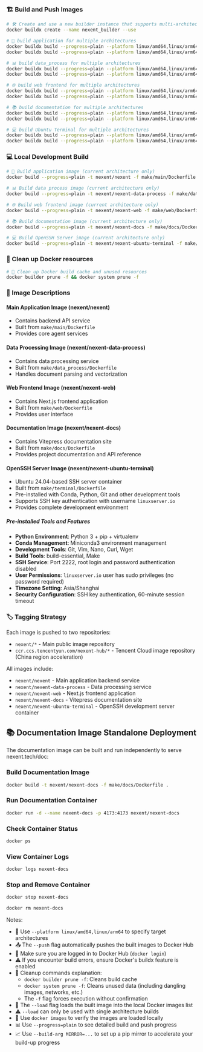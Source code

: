 ### 🏗️ Build and Push Images

```bash
# 🛠️ Create and use a new builder instance that supports multi-architecture builds
docker buildx create --name nexent_builder --use

# 🚀 build application for multiple architectures
docker buildx build --progress=plain --platform linux/amd64,linux/arm64 -t nexent/nexent -f make/main/Dockerfile . --push
docker buildx build --progress=plain --platform linux/amd64,linux/arm64 -t ccr.ccs.tencentyun.com/nexent-hub/nexent -f make/web/Dockerfile . --push

# 📊 build data_process for multiple architectures
docker buildx build --progress=plain --platform linux/amd64,linux/arm64 -t nexent/nexent-data-process -f make/data_process/Dockerfile . --push
docker buildx build --progress=plain --platform linux/amd64,linux/arm64 -t ccr.ccs.tencentyun.com/nexent-hub/nexent-data-process -f make/web/Dockerfile . --push

# 🌐 build web frontend for multiple architectures
docker buildx build --progress=plain --platform linux/amd64,linux/arm64 -t nexent/nexent-web -f make/web/Dockerfile . --push
docker buildx build --progress=plain --platform linux/amd64,linux/arm64 -t ccr.ccs.tencentyun.com/nexent-hub/nexent-web -f make/web/Dockerfile . --push

# 📚 build documentation for multiple architectures
docker buildx build --progress=plain --platform linux/amd64,linux/arm64 -t nexent/nexent-docs -f make/docs/Dockerfile . --push
docker buildx build --progress=plain --platform linux/amd64,linux/arm64 -t ccr.ccs.tencentyun.com/nexent-hub/nexent-docs -f make/docs/Dockerfile . --push

# 💻 build Ubuntu Terminal for multiple architectures
docker buildx build --progress=plain --platform linux/amd64,linux/arm64 -t nexent/nexent-terminal -f make/terminal/Dockerfile . --push
docker buildx build --progress=plain --platform linux/amd64,linux/arm64 -t ccr.ccs.tencentyun.com/nexent-hub/nexent-terminal -f make/terminal/Dockerfile . --push
```

### 💻 Local Development Build

```bash
# 🚀 Build application image (current architecture only)
docker build --progress=plain -t nexent/nexent -f make/main/Dockerfile .

# 📊 Build data process image (current architecture only)
docker build --progress=plain -t nexent/nexent-data-process -f make/data_process/Dockerfile .

# 🌐 Build web frontend image (current architecture only)
docker build --progress=plain -t nexent/nexent-web -f make/web/Dockerfile .

# 📚 Build documentation image (current architecture only)
docker build --progress=plain -t nexent/nexent-docs -f make/docs/Dockerfile .

# 💻 Build OpenSSH Server image (current architecture only)
docker build --progress=plain -t nexent/nexent-ubuntu-terminal -f make/terminal/Dockerfile .
```

### 🧹 Clean up Docker resources

```bash
# 🧼 Clean up Docker build cache and unused resources
docker builder prune -f && docker system prune -f
```

### 🔧 Image Descriptions

#### Main Application Image (nexent/nexent)
- Contains backend API service
- Built from `make/main/Dockerfile`
- Provides core agent services

#### Data Processing Image (nexent/nexent-data-process)
- Contains data processing service
- Built from `make/data_process/Dockerfile`
- Handles document parsing and vectorization

#### Web Frontend Image (nexent/nexent-web)
- Contains Next.js frontend application
- Built from `make/web/Dockerfile`
- Provides user interface

#### Documentation Image (nexent/nexent-docs)
- Contains Vitepress documentation site
- Built from `make/docs/Dockerfile`
- Provides project documentation and API reference

#### OpenSSH Server Image (nexent/nexent-ubuntu-terminal)
- Ubuntu 24.04-based SSH server container
- Built from `make/terminal/Dockerfile`
- Pre-installed with Conda, Python, Git and other development tools
- Supports SSH key authentication with username `linuxserver.io`
- Provides complete development environment

##### Pre-installed Tools and Features
- **Python Environment**: Python 3 + pip + virtualenv
- **Conda Management**: Miniconda3 environment management
- **Development Tools**: Git, Vim, Nano, Curl, Wget
- **Build Tools**: build-essential, Make
- **SSH Service**: Port 2222, root login and password authentication disabled
- **User Permissions**: `linuxserver.io` user has sudo privileges (no password required)
- **Timezone Setting**: Asia/Shanghai
- **Security Configuration**: SSH key authentication, 60-minute session timeout

### 🏷️ Tagging Strategy

Each image is pushed to two repositories:
- `nexent/*` - Main public image repository
- `ccr.ccs.tencentyun.com/nexent-hub/*` - Tencent Cloud image repository (China region acceleration)

All images include:
- `nexent/nexent` - Main application backend service
- `nexent/nexent-data-process` - Data processing service
- `nexent/nexent-web` - Next.js frontend application
- `nexent/nexent-docs` - Vitepress documentation site
- `nexent/nexent-ubuntu-terminal` - OpenSSH development server container

## 📚 Documentation Image Standalone Deployment

The documentation image can be built and run independently to serve nexent.tech/doc:

### Build Documentation Image

```bash
docker build -t nexent/nexent-docs -f make/docs/Dockerfile .
```

### Run Documentation Container

```bash
docker run -d --name nexent-docs -p 4173:4173 nexent/nexent-docs
```

### Check Container Status

```bash
docker ps
```

### View Container Logs

```bash
docker logs nexent-docs
```

### Stop and Remove Container

```bash
docker stop nexent-docs
```

```bash
docker rm nexent-docs
```

Notes:
- 🔧 Use `--platform linux/amd64,linux/arm64` to specify target architectures
- 📤 The `--push` flag automatically pushes the built images to Docker Hub
- 🔑 Make sure you are logged in to Docker Hub (`docker login`)
- ⚠️ If you encounter build errors, ensure Docker's buildx feature is enabled
- 🧹 Cleanup commands explanation:
  - `docker builder prune -f`: Cleans build cache
  - `docker system prune -f`: Cleans unused data (including dangling images, networks, etc.)
  - The `-f` flag forces execution without confirmation
- 🔧 The `--load` flag loads the built image into the local Docker images list
- ⚠️ `--load` can only be used with single architecture builds
- 📝 Use `docker images` to verify the images are loaded locally
- 📊 Use `--progress=plain` to see detailed build and push progress
- 📈 Use `--build-arg MIRROR=...` to set up a pip mirror to accelerate your build-up progress